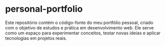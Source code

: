 ﻿# personal-portfolio
Este repositório contém o código-fonte do meu portfólio pessoal, criado com o objetivo de estudos e prática em desenvolvimento web. Ele serve como um espaço para experimentar conceitos, testar novas ideias e aplicar tecnologias em projetos reais.

